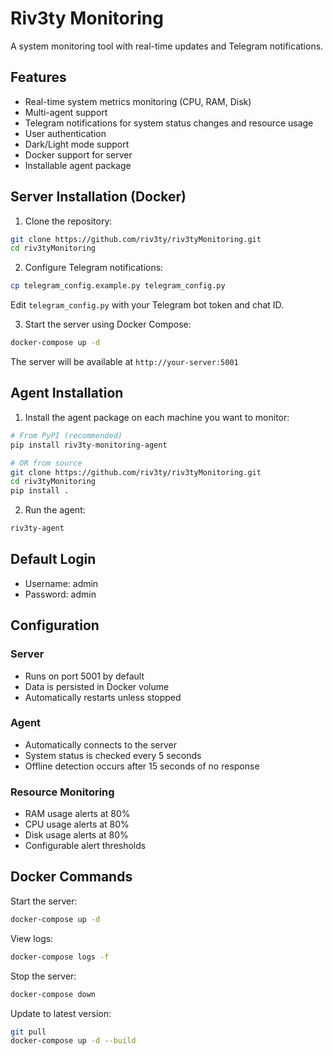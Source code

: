 # Riv3ty Monitoring

A system monitoring tool with real-time updates and Telegram notifications.

## Features
- Real-time system metrics monitoring (CPU, RAM, Disk)
- Multi-agent support
- Telegram notifications for system status changes and resource usage
- User authentication
- Dark/Light mode support
- Docker support for server
- Installable agent package

## Server Installation (Docker)

1. Clone the repository:
```bash
git clone https://github.com/riv3ty/riv3tyMonitoring.git
cd riv3tyMonitoring
```

2. Configure Telegram notifications:
```bash
cp telegram_config.example.py telegram_config.py
```
Edit `telegram_config.py` with your Telegram bot token and chat ID.

3. Start the server using Docker Compose:
```bash
docker-compose up -d
```

The server will be available at `http://your-server:5001`

## Agent Installation

1. Install the agent package on each machine you want to monitor:
```bash
# From PyPI (recommended)
pip install riv3ty-monitoring-agent

# OR from source
git clone https://github.com/riv3ty/riv3tyMonitoring.git
cd riv3tyMonitoring
pip install .
```

2. Run the agent:
```bash
riv3ty-agent
```

## Default Login
- Username: admin
- Password: admin

## Configuration

### Server
- Runs on port 5001 by default
- Data is persisted in Docker volume
- Automatically restarts unless stopped

### Agent
- Automatically connects to the server
- System status is checked every 5 seconds
- Offline detection occurs after 15 seconds of no response

### Resource Monitoring
- RAM usage alerts at 80%
- CPU usage alerts at 80%
- Disk usage alerts at 80%
- Configurable alert thresholds

## Docker Commands

Start the server:
```bash
docker-compose up -d
```

View logs:
```bash
docker-compose logs -f
```

Stop the server:
```bash
docker-compose down
```

Update to latest version:
```bash
git pull
docker-compose up -d --build
```
